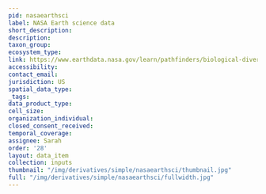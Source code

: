 ```yaml
---
pid: nasaearthsci
label: NASA Earth science data
short_description: 
description: 
taxon_group: 
ecosystem_type: 
link: https://www.earthdata.nasa.gov/learn/pathfinders/biological-diversity-and-ecological-forecasting-data-pathfinder
accessibility: 
contact_email: 
jurisdiction: US
spatial_data_type: 
_tags: 
data_product_type: 
cell_size: 
organization_individual: 
closed_consent_received: 
temporal_coverage: 
assignee: Sarah
order: '28'
layout: data_item
collection: inputs
thumbnail: "/img/derivatives/simple/nasaearthsci/thumbnail.jpg"
full: "/img/derivatives/simple/nasaearthsci/fullwidth.jpg"
---
```

